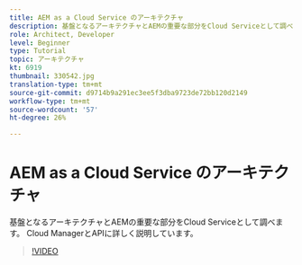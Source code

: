 ```yaml
---
title: AEM as a Cloud Service のアーキテクチャ
description: 基盤となるアーキテクチャとAEMの重要な部分をCloud Serviceとして調べます。 Cloud ManagerとAPIに詳しく説明しています。
role: Architect, Developer
level: Beginner
type: Tutorial
topic: アーキテクチャ
kt: 6919
thumbnail: 330542.jpg
translation-type: tm+mt
source-git-commit: d9714b9a291ec3ee5f3dba9723de72bb120d2149
workflow-type: tm+mt
source-wordcount: '57'
ht-degree: 26%

---
```



# AEM as a Cloud Service のアーキテクチャ

基盤となるアーキテクチャとAEMの重要な部分をCloud Serviceとして調べます。 Cloud ManagerとAPIに詳しく説明しています。

>[!VIDEO](https://video.tv.adobe.com/v/330542/?quality=12&learn=on)